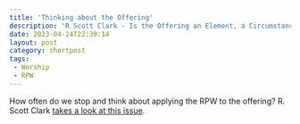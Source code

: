 ```yaml
---
title: 'Thinking about the Offering'
description: 'R Scott Clark - Is the Offering an Element, a Circumstance, or Neither?'
date: 2023-04-24T22:39:14
layout: post
category: shortpost
tags:
 - Worship
 - RPW
---
```


How often do we stop and think about applying the RPW to the offering? R. Scott Clark [takes a look at this issue](https://heidelblog.net/2023/04/is-the-offering-an-element-a-circumstance-or-neither-2/).
